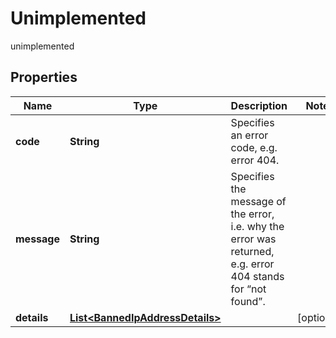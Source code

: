 

# Unimplemented

unimplemented

## Properties

| Name | Type | Description | Notes |
|------------ | ------------- | ------------- | -------------|
|**code** | **String** | Specifies an error code, e.g. error 404. |  |
|**message** | **String** | Specifies the message of the error, i.e. why the error was returned, e.g. error 404 stands for “not found”. |  |
|**details** | [**List&lt;BannedIpAddressDetails&gt;**](BannedIpAddressDetails.md) |  |  [optional] |



